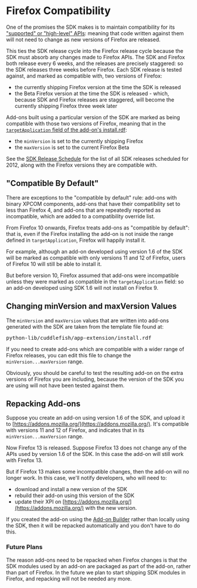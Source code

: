 <!-- This Source Code Form is subject to the terms of the Mozilla Public
   - License, v. 2.0. If a copy of the MPL was not distributed with this
   - file, You can obtain one at http://mozilla.org/MPL/2.0/. -->

# Firefox Compatibility #

One of the promises the SDK makes is to maintain compatibility for its
["supported" or "high-level" APIs](packages/addon-kit/addon-kit.html):
meaning that code written against them will not need to change as new
versions of Firefox are released.

This ties the SDK release cycle into the Firefox release cycle because
the SDK must absorb any changes made to Firefox APIs. The SDK
and Firefox both release every 6 weeks, and the releases are precisely
staggered: so the SDK releases three weeks before Firefox. Each SDK
release is tested against, and marked as compatible with, two
versions of Firefox:

* the currently shipping Firefox version at the time the SDK is released
* the Beta Firefox version at the time the SDK is released - which,
because SDK and Firefox releases are staggered, will become the
currently shipping Firefox three week later

Add-ons built using a particular version of the SDK are marked
as being compatible with those two versions of Firefox, meaning
that in the
[`targetApplication` field of the add-on's install.rdf](https://developer.mozilla.org/en/Install.rdf#targetApplication):

* the `minVersion` is set to the currently shipping Firefox
* the `maxVersion` is set to the current Firefox Beta

See the
[SDK Release Schedule](https://wiki.mozilla.org/Jetpack/SDK_2012_Release_Schedule)
for the list of all SDK releases scheduled for 2012, along with the Firefox
versions they are compatible with.

## "Compatible By Default" ##

<span class="aside">There are exceptions to the "compatible by default" rule:
add-ons with binary XPCOM components, add-ons that have their compatibility
set to less than Firefox 4, and add-ons that are repeatedly reported as
incompatible, which are added to a compatibility override list.
</span>

From Firefox 10 onwards, Firefox treats add-ons as
"compatible by default": that is, even if the Firefox installing the
add-on is not inside the range defined in `targetApplication`,
Firefox will happily install it.

For example, although an add-on developed using version 1.6 of the SDK will be
marked as compatible with only versions 11 and 12 of Firefox, users of
Firefox 10 will still be able to install it.

But before version 10, Firefox assumed that add-ons were incompatible unless
they were marked as compatible in the `targetApplication` field: so an add-on
developed using SDK 1.6 will not install on Firefox 9.

## Changing minVersion and maxVersion Values ##

The `minVersion` and `maxVersion` values that are written into add-ons
generated with the SDK are taken from the template file found at:

<pre>
python-lib/cuddlefish/app-extension/install.rdf
</pre>

If you need to create add-ons which are compatible with a wider range of
Firefox releases, you can edit this file to change the
`minVersion...maxVersion` range.

Obviously, you should be careful to test the resulting add-on on the extra
versions of Firefox you are including, because the version of the SDK you
are using will not have been tested against them.

## Repacking Add-ons ##

Suppose you create an add-on using version 1.6 of the SDK, and upload it to
[https://addons.mozilla.org/](https://addons.mozilla.org/). It's compatible
with versions 11 and 12 of Firefox, and indicates that in its
`minVersion...maxVersion` range.

Now Firefox 13 is released. Suppose Firefox 13 does not change any of the
APIs used by version 1.6 of the SDK. In this case the add-on will still
work with Firefox 13.

But if Firefox 13 makes some incompatible changes, then the add-on will
no longer work. In this case, we'll notify developers, who will need to:

* download and install a new version of the SDK
* rebuild their add-on using this version of the SDK
* update their XPI on [https://addons.mozilla.org/](https://addons.mozilla.org/)
with the new version.

If you created the add-on using the [Add-on Builder](https://builder.addons.mozilla.org/)
rather than locally using the SDK, then it will be repacked automatically
and you don't have to do this.

### Future Plans ###

The reason add-ons need to be repacked when Firefox changes is that the
SDK modules used by an add-on are packaged as part of the add-on, rather
than part of Firefox. In the future we plan to start shipping SDK modules
in Firefox, and repacking will not be needed any more.
